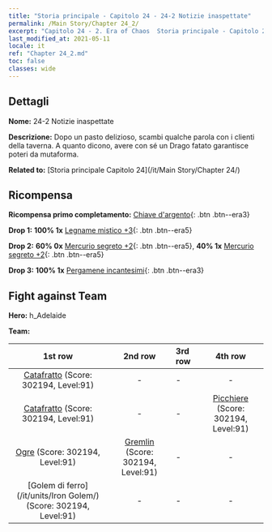 ```yaml
---
title: "Storia principale - Capitolo 24 - 24-2 Notizie inaspettate"
permalink: /Main Story/Chapter 24_2/
excerpt: "Capitolo 24 - 2. Era of Chaos  Storia principale - Capitolo 24_2. 24-2 Notizie inaspettate"
last_modified_at: 2021-05-11
locale: it
ref: "Chapter 24_2.md"
toc: false
classes: wide
---
```


## Dettagli

 **Nome:** 24-2 Notizie inaspettate

 **Descrizione:** Dopo un pasto delizioso, scambi qualche parola con i clienti della taverna. A quanto dicono, avere con sé un Drago fatato garantisce poteri da mutaforma.

 **Related to:** [Storia principale Capitolo 24](/it/Main Story/Chapter 24/)

## Ricompensa

 **Ricompensa primo completamento:** [Chiave d'argento](/ItemsIT/con_693/){: .btn .btn--era3}

 **Drop 1:** **100% 1x** [Legname mistico +3](/ItemsIT/mat_83/){: .btn .btn--era5}

 **Drop 2:** **60% 0x** [Mercurio segreto +2](/ItemsIT/mat_77/){: .btn .btn--era5}, **40% 1x** [Mercurio segreto +2](/ItemsIT/mat_77/){: .btn .btn--era5}

 **Drop 3:** **100% 1x** [Pergamene incantesimi](/ItemsIT/con_694/){: .btn .btn--era3}


## Fight against Team
 **Hero:** h_Adelaide

 **Team:**


  | 1st row | 2nd row | 3rd row | 4th row |
  |:----:|:----:|:----|:----:|
  | [Catafratto](/it/units/Cavalier/) (Score: 302194, Level:91)  | - | - | - |
  | [Catafratto](/it/units/Cavalier/) (Score: 302194, Level:91)  | - | - | [Picchiere](/it/units/Pikeman/) (Score: 302194, Level:91)  |
  | [Ogre](/it/units/Ogre/) (Score: 302194, Level:91)  | [Gremlin](/it/units/Gremlin/) (Score: 302194, Level:91)  | - | - |
  | [Golem di ferro](/it/units/Iron Golem/) (Score: 302194, Level:91)  | - | - | - |


